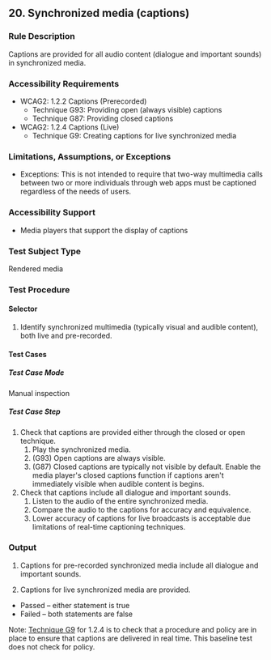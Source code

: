 ## 20. Synchronized media (captions)

### Rule Description

Captions are provided for all audio content (dialogue and important sounds) in synchronized media.

### Accessibility Requirements

- WCAG2: 1.2.2 Captions (Prerecorded)
  - Technique G93: Providing open (always visible) captions
  - Technique G87: Providing closed captions
- WCAG2: 1.2.4 Captions (Live)
  - Technique G9: Creating captions for live synchronized media

### Limitations, Assumptions, or Exceptions

- Exceptions: This is not intended to require that two-way multimedia calls between two or more individuals through web apps must be captioned regardless of the needs of users.

### Accessibility Support

- Media players that support the display of captions

### Test Subject Type

Rendered media

### Test Procedure

#### Selector

1. Identify synchronized multimedia (typically visual and audible content), both live and pre-recorded.

#### Test Cases

##### Test Case Mode

Manual inspection

##### Test Case Step

1. Check that captions are provided either through the closed or open technique.
   1. Play the synchronized media.
   2. (G93) Open captions are always visible.
   3. (G87) Closed captions are typically not visible by default. Enable the media player's closed captions function if captions aren't immediately visible when audible content is begins.
2. Check that captions include all dialogue and important sounds.
   1. Listen to the audio of the entire synchronized media.
   2. Compare the audio to the captions for accuracy and equivalence.
   3. Lower accuracy of captions for live broadcasts is acceptable due limitations of real-time captioning techniques.

### Output

1. Captions for pre-recorded synchronized media include all dialogue and important sounds.

2. Captions for live synchronized media are provided.

  - Passed – either statement is true
  - Failed – both statements are false

Note: [Technique G9](https://www.w3.org/TR/2016/NOTE-WCAG20-TECHS-20161007/G9) for 1.2.4 is to check that a procedure and policy are in place to ensure that captions are delivered in real time. This baseline test does not check for policy.
